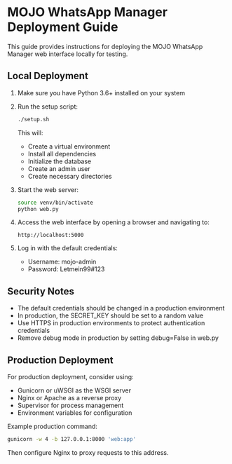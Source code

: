 # MOJO WhatsApp Manager Deployment Guide

This guide provides instructions for deploying the MOJO WhatsApp Manager web interface locally for testing.

## Local Deployment

1. Make sure you have Python 3.6+ installed on your system
2. Run the setup script:
   ```bash
   ./setup.sh
   ```
   This will:
   - Create a virtual environment
   - Install all dependencies
   - Initialize the database
   - Create an admin user
   - Create necessary directories

3. Start the web server:
   ```bash
   source venv/bin/activate
   python web.py
   ```

4. Access the web interface by opening a browser and navigating to:
   ```
   http://localhost:5000
   ```

5. Log in with the default credentials:
   - Username: mojo-admin
   - Password: Letmein99#123

## Security Notes

- The default credentials should be changed in a production environment
- In production, the SECRET_KEY should be set to a random value
- Use HTTPS in production environments to protect authentication credentials
- Remove debug mode in production by setting debug=False in web.py

## Production Deployment

For production deployment, consider using:
- Gunicorn or uWSGI as the WSGI server
- Nginx or Apache as a reverse proxy
- Supervisor for process management
- Environment variables for configuration

Example production command:
```bash
gunicorn -w 4 -b 127.0.0.1:8000 'web:app'
```

Then configure Nginx to proxy requests to this address. 